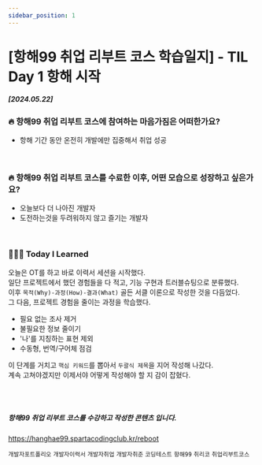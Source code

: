 ```yaml
---
sidebar_position: 1
---
```

# [항해99 취업 리부트 코스 학습일지] - TIL Day 1 항해 시작


##### [2024.05.22]


### 🔥 항해99 취업 리부트 코스에 참여하는 마음가짐은 어떠한가요?
 - 항해 기간 동안 온전히 개발에만 집중해서 취업 성공 
  
<br/>

### 🔥 항해99 취업 리부트 코스를 수료한 이후, 어떤 모습으로 성장하고 싶은가요?

  - 오늘보다 더 나아진 개발자
  - 도전하는것을 두려워하지 않고 즐기는 개발자
  
<br/>

### 👩🏻‍💻 Today I Learned

  오늘은 OT를 하고 바로 이력서 세션을 시작했다. <br/>
  일단 프로젝트에서 했던 경험들을 다 적고, 기능 구현과 트러블슈팅으로 분류했다.<br/>
  이후 ```목적(Why)-과정(How)-결과(What)``` 골든 서클 이론으로 작성한 것을 다듬었다.<br/>
  그 다음, 프로젝트 경험을 줄이는 과정을 학습했다. <br/>

  - 필요 없는 조사 제거
  - 불필요한 정보 줄이기
  - '나'를 지칭하는 표현 제외
  - 수동형, 번역/구어체 점검

  이 단계를 거치고 ```핵심 키워드```를 뽑아서  ```두괄식 제목```을 지어 작성해 나갔다. <br/>
  계속 고쳐야겠지만 이제서야 어떻게 작성해야 할 지 감이 잡혔다.

<br/>



<br/>

##### 항해99 취업 리부트 코스를 수강하고 작성한 콘텐츠 입니다.
https://hanghae99.spartacodingclub.kr/reboot


```개발자포트폴리오``` ```개발자이력서``` ```개발자취업``` ```개발자취준``` ```코딩테스트``` ```항해99``` ```취리코``` ```취업리부트코스```